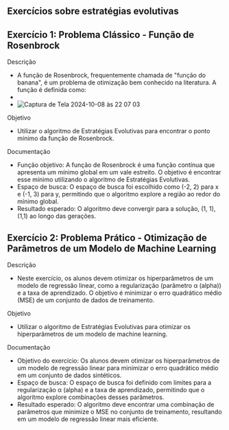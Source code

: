 ## Exercícios sobre estratégias evolutivas

## Exercício 1: Problema Clássico - Função de Rosenbrock

Descrição
- A função de Rosenbrock, frequentemente chamada de "função do banana", é um problema de otimização bem conhecido na literatura. A função é definida como:
-
- ![Captura de Tela 2024-10-08 às 22 07 03](https://github.com/user-attachments/assets/c5615cb6-577a-4412-945a-538bdbe3a8cc)

Objetivo
- Utilizar o algoritmo de Estratégias Evolutivas para encontrar o ponto mínimo da função de Rosenbrock.

Documentação
- Função objetivo: A função de Rosenbrock é uma função contínua que apresenta um mínimo global em um vale estreito. O objetivo é encontrar esse mínimo utilizando o algoritmo de Estratégias Evolutivas.
- Espaço de busca: O espaço de busca foi escolhido como (-2, 2) para x e (-1, 3) para y, permitindo que o algoritmo explore a região ao redor do mínimo global.
- Resultado esperado: O algoritmo deve convergir para a solução, (1, 1), (1,1) ao longo das gerações.

##

## Exercício 2: Problema Prático - Otimização de Parâmetros de um Modelo de Machine Learning

Descrição
- Neste exercício, os alunos devem otimizar os hiperparâmetros de um modelo de regressão linear, como a regularização (parâmetro α (alpha)) e a taxa de aprendizado. O objetivo é minimizar o erro quadrático médio (MSE) de um conjunto de dados de treinamento.

Objetivo
- Utilizar o algoritmo de Estratégias Evolutivas para otimizar os hiperparâmetros de um modelo de machine learning.

Documentação
- Objetivo do exercício: Os alunos devem otimizar os hiperparâmetros de um modelo de regressão linear para minimizar o erro quadrático médio em um conjunto de dados sintéticos.
- Espaço de busca: O espaço de busca foi definido com limites para a regularização α (alpha) e a taxa de aprendizado, permitindo que o algoritmo explore combinações desses parâmetros.
- Resultado esperado: O algoritmo deve encontrar uma combinação de parâmetros que minimize o MSE no conjunto de treinamento, resultando em um modelo de regressão linear mais eficiente.
